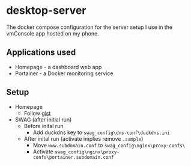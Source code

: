 # desktop-server

The docker compose configuration for the server setup I use in the vmConsole app hosted on my phone.

## Applications used

- Homepage - a dashboard web app
- Portainer - a Docker monitoring service

## Setup

- Homepage
  - Follow [gist](https://gist.github.com/styblope/dc55e0ad2a9848f2cc3307d4819d819f)
- SWAG (after initial run)
  - Before inital run
    - Add duckdns key to `swag_config\dns-conf\duckdns.ini`
  - After inital run (activate implies remove `.sample`)
    - Move `www.subdomain.conf` to `swag_config\nginx\proxy-confs\`
    - Activate `swag_config\nginx\proxy-confs\portainer.subdomain.conf`

